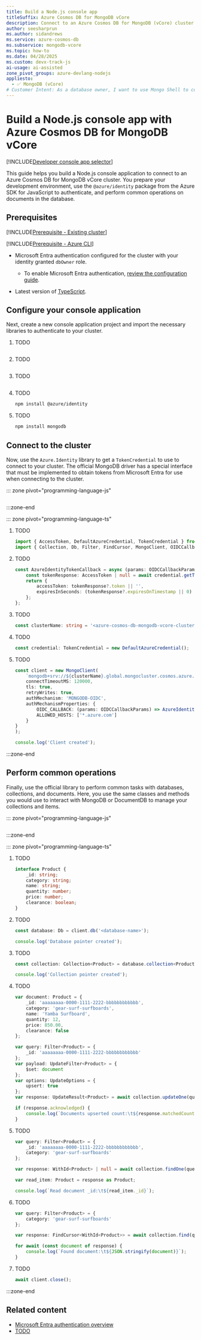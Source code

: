 ```yaml
---
title: Build a Node.js console app
titleSuffix: Azure Cosmos DB for MongoDB vCore
description: Connect to an Azure Cosmos DB for MongoDB (vCore) cluster by using a Node.js console application in your preferred developer language.
author: seesharprun
ms.author: sidandrews
ms.service: azure-cosmos-db
ms.subservice: mongodb-vcore
ms.topic: how-to
ms.date: 04/28/2025
ms.custom: devx-track-js
ai-usage: ai-assisted
zone_pivot_groups: azure-devlang-nodejs
appliesto:
  - ✅ MongoDB (vCore)
# Customer Intent: As a database owner, I want to use Mongo Shell to connect to and query my database and collections.
---
```


# Build a Node.js console app with Azure Cosmos DB for MongoDB vCore

[!INCLUDE[Developer console app selector](includes/selector-build-console-app-dev.md)]

This guide helps you build a Node.js console application to connect to an Azure Cosmos DB for MongoDB vCore cluster. You prepare your development environment, use the `@azure/identity` package from the Azure SDK for JavaScript to authenticate, and perform common operations on documents in the database.

## Prerequisites

[!INCLUDE[Prerequisite - Existing cluster](includes/prereq-existing-cluster.md)]

[!INCLUDE[Prerequisite - Azure CLI](includes/prereq-azure-cli.md)]

- Microsoft Entra authentication configured for the cluster with your identity granted `dbOwner` role.

    - To enable Microsoft Entra authentication, [review the configuration guide](how-to-configure-entra-authentication.md).

- Latest version of [TypeScript](https://www.typescriptlang.org).

## Configure your console application

Next, create a new console application project and import the necessary libraries to authenticate to your cluster.

1. TODO

    ```bash

    ```

1. TODO

    ```bash

    ```

1. TODO

    ```bash

    ```
    
1. TODO

    ```bash
    npm install @azure/identity
    ```
    
1. TODO
    
    ```bash
    npm install mongodb
    ```

## Connect to the cluster

Now, use the `Azure.Identity` library to get a `TokenCredential` to use to connect to your cluster. The official MongoDB driver has a special interface that must be implemented to obtain tokens from Microsoft Entra for use when connecting to the cluster.

::: zone pivot="programming-language-js"

```javascript

```

:::zone-end

::: zone pivot="programming-language-ts"

1. TODO

    ```typescript
    import { AccessToken, DefaultAzureCredential, TokenCredential } from '@azure/identity';
    import { Collection, Db, Filter, FindCursor, MongoClient, OIDCCallbackParams, OIDCResponse, UpdateFilter, UpdateOptions, UpdateResult, WithId } from 'mongodb';
    ```

1. TODO

    ```typescript
    const AzureIdentityTokenCallback = async (params: OIDCCallbackParams, credential: TokenCredential): Promise<OIDCResponse> => {
        const tokenResponse: AccessToken | null = await credential.getToken(['https://ossrdbms-aad.database.windows.net/.default']);
        return {
            accessToken: tokenResponse?.token || '',
            expiresInSeconds: (tokenResponse?.expiresOnTimestamp || 0) - Math.floor(Date.now() / 1000)
        };
    };
    ```

1. TODO

    ```typescript
    const clusterName: string = '<azure-cosmos-db-mongodb-vcore-cluster-name>';
    ```

1. TODO

    ```typescript
    const credential: TokenCredential = new DefaultAzureCredential();
    ```

1. TODO

    ```typescript
    const client = new MongoClient(
        `mongodb+srv://${clusterName}.global.mongocluster.cosmos.azure.com/`, {
        connectTimeoutMS: 120000,
        tls: true,
        retryWrites: true,
        authMechanism: 'MONGODB-OIDC',
        authMechanismProperties: {
            OIDC_CALLBACK: (params: OIDCCallbackParams) => AzureIdentityTokenCallback(params, credential),
            ALLOWED_HOSTS: ['*.azure.com']
        }
    }
    );
    
    console.log('Client created');
    ```

:::zone-end

## Perform common operations

Finally, use the official library to perform common tasks with databases, collections, and documents. Here, you use the same classes and methods you would use to interact with MongoDB or DocumentDB to manage your collections and items.

::: zone pivot="programming-language-js"

```javascript

```

:::zone-end

::: zone pivot="programming-language-ts"

1. TODO

    ```typescript
    interface Product {
        _id: string;
        category: string;
        name: string;
        quantity: number;
        price: number;
        clearance: boolean;
    }
    ```

1. TODO

    ```typescript
    const database: Db = client.db('<database-name>');
    
    console.log('Database pointer created');
    ```

1. TODO

    ```typescript
    const collection: Collection<Product> = database.collection<Product>('<collection-name>');
    
    console.log('Collection pointer created');
    ```

1. TODO

    ```typescript
    var document: Product = {
        _id: 'aaaaaaaa-0000-1111-2222-bbbbbbbbbbbb',
        category: 'gear-surf-surfboards',
        name: 'Yamba Surfboard',
        quantity: 12,
        price: 850.00,
        clearance: false
    };
    
    var query: Filter<Product> = {
        _id: 'aaaaaaaa-0000-1111-2222-bbbbbbbbbbbb'
    };
    var payload: UpdateFilter<Product> = {
        $set: document
    };
    var options: UpdateOptions = {
        upsert: true
    };
    var response: UpdateResult<Product> = await collection.updateOne(query, payload, options);
    
    if (response.acknowledged) {
        console.log(`Documents upserted count:\t${response.matchedCount}`);
    }
    ```

1. TODO

    ```typescript
    var query: Filter<Product> = {
        _id: 'aaaaaaaa-0000-1111-2222-bbbbbbbbbbbb',
        category: 'gear-surf-surfboards'
    };
    
    var response: WithId<Product> | null = await collection.findOne(query);
    
    var read_item: Product = response as Product;
    
    console.log(`Read document _id:\t${read_item._id}`);
    ```

1. TODO

    ```typescript
    var query: Filter<Product> = {
        category: 'gear-surf-surfboards'
    };
    
    var response: FindCursor<WithId<Product>> = await collection.find(query);
    
    for await (const document of response) {
        console.log(`Found document:\t${JSON.stringify(document)}`);
    }
    ```

1. TODO

    ```typescript
    await client.close();
    ```

:::zone-end

## Related content

- [Microsoft Entra authentication overview](entra-authentication.md)
- [TODO](about:blank)
